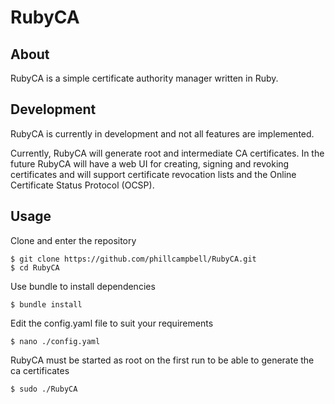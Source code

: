 # RubyCA

## About
RubyCA is a simple certificate authority manager written in Ruby.

## Development
RubyCA is currently in development and not all features are implemented. 

Currently, RubyCA will generate root and intermediate CA certificates. In the future RubyCA will have a web UI for creating, signing and revoking certificates and will support certificate revocation lists and the Online Certificate Status Protocol (OCSP).

## Usage

Clone and enter the repository

    $ git clone https://github.com/phillcampbell/RubyCA.git
    $ cd RubyCA

Use bundle to install dependencies

    $ bundle install
    
Edit the config.yaml file to suit your requirements

    $ nano ./config.yaml

RubyCA must be started as root on the first run to be able to generate the ca certificates

    $ sudo ./RubyCA